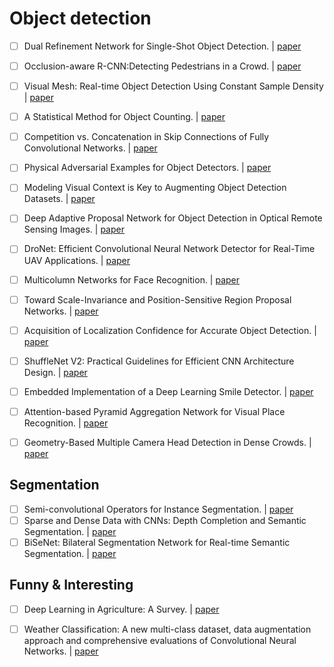 # Object detection

- [ ] Dual Refinement Network for Single-Shot Object Detection. | [paper](https://arxiv.org/pdf/1807.08638.pdf)
- [ ] Occlusion-aware R-CNN:Detecting Pedestrians in a Crowd. | [paper](https://arxiv.org/pdf/1807.08407.pdf)
- [ ] Visual Mesh: Real-time Object Detection Using Constant Sample Density | [paper](https://arxiv.org/pdf/1807.08405.pdf)
- [ ] A Statistical Method for Object Counting. | [paper](https://arxiv.org/ftp/arxiv/papers/1807/1807.08335.pdf)
- [ ] Competition vs. Concatenation in Skip Connections of Fully Convolutional Networks. | [paper](https://arxiv.org/pdf/1807.07803.pdf)
- [ ] Physical Adversarial Examples for Object Detectors. | [paper](https://arxiv.org/pdf/1807.07769.pdf)
- [ ] Modeling Visual Context is Key to Augmenting Object Detection Datasets. | [paper](https://arxiv.org/pdf/1807.07428.pdf)
- [ ] Deep Adaptive Proposal Network for Object Detection in Optical Remote Sensing Images. | [paper](https://arxiv.org/pdf/1807.07327.pdf)
- [ ] DroNet: Efficient Convolutional Neural Network Detector for Real-Time UAV Applications. | [paper](https://arxiv.org/pdf/1807.06789.pdf)
- [ ] Multicolumn Networks for Face Recognition. | [paper](https://arxiv.org/pdf/1807.09192.pdf) 
- [ ] Toward Scale-Invariance and Position-Sensitive Region Proposal Networks. | [paper](https://arxiv.org/pdf/1807.09528.pdf)
- [ ] Acquisition of Localization Confidence for Accurate Object Detection. | [paper](https://arxiv.org/pdf/1807.11590.pdf)
- [ ] ShuffleNet V2: Practical Guidelines for Efficient CNN Architecture Design. | [paper](https://arxiv.org/pdf/1807.11164.pdf)
- [ ] Embedded Implementation of a Deep Learning Smile Detector. | [paper](https://arxiv.org/pdf/1807.10570.pdf)
- [ ] Attention-based Pyramid Aggregation Network for Visual Place Recognition. | [paper](https://arxiv.org/pdf/1808.00288.pdf)
- [ ] Geometry-Based Multiple Camera Head Detection in Dense Crowds. | [paper](https://arxiv.org/pdf/1808.00856.pdf)


## Segmentation

- [ ] Semi-convolutional Operators for Instance Segmentation. | [paper](https://arxiv.org/pdf/1807.10712.pdf)
- [ ] Sparse and Dense Data with CNNs: Depth Completion and Semantic Segmentation. | [paper](https://arxiv.org/pdf/1808.00769.pdf)
- [ ] BiSeNet: Bilateral Segmentation Network for Real-time Semantic Segmentation. | [paper](https://arxiv.org/pdf/1808.00897.pdf)

## Funny & Interesting

- [ ] Deep Learning in Agriculture: A Survey. | [paper](https://arxiv.org/ftp/arxiv/papers/1807/1807.11809.pdf)
- [ ] Weather Classification: A new multi-class dataset, data augmentation approach and comprehensive evaluations of Convolutional Neural Networks. | [paper](https://arxiv.org/pdf/1808.00588.pdf)

